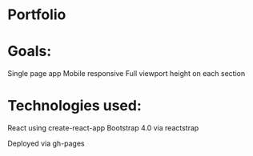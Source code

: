 Portfolio
======================================

Goals:
======================================
Single page app
Mobile responsive
Full viewport height on each section

Technologies used:
======================================
React using create-react-app
Bootstrap 4.0 via reactstrap

Deployed via gh-pages